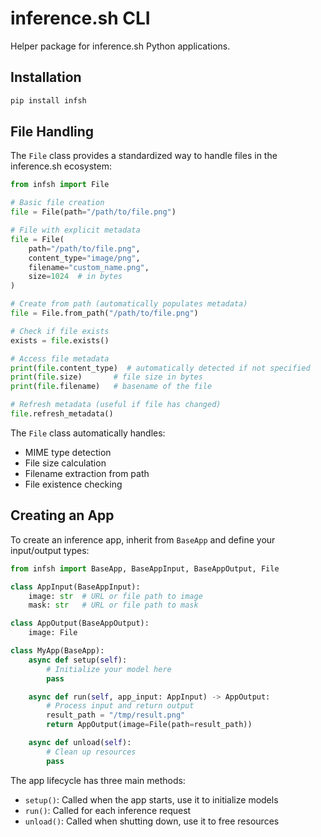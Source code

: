 # inference.sh CLI

Helper package for inference.sh Python applications.

## Installation

```bash
pip install infsh
```

## File Handling

The `File` class provides a standardized way to handle files in the inference.sh ecosystem:

```python
from infsh import File

# Basic file creation
file = File(path="/path/to/file.png")

# File with explicit metadata
file = File(
    path="/path/to/file.png",
    content_type="image/png",
    filename="custom_name.png",
    size=1024  # in bytes
)

# Create from path (automatically populates metadata)
file = File.from_path("/path/to/file.png")

# Check if file exists
exists = file.exists()

# Access file metadata
print(file.content_type)  # automatically detected if not specified
print(file.size)       # file size in bytes
print(file.filename)   # basename of the file

# Refresh metadata (useful if file has changed)
file.refresh_metadata()
```

The `File` class automatically handles:
- MIME type detection
- File size calculation
- Filename extraction from path
- File existence checking

## Creating an App

To create an inference app, inherit from `BaseApp` and define your input/output types:

```python
from infsh import BaseApp, BaseAppInput, BaseAppOutput, File

class AppInput(BaseAppInput):
    image: str  # URL or file path to image
    mask: str   # URL or file path to mask

class AppOutput(BaseAppOutput):
    image: File

class MyApp(BaseApp):
    async def setup(self):
        # Initialize your model here
        pass

    async def run(self, app_input: AppInput) -> AppOutput:
        # Process input and return output
        result_path = "/tmp/result.png"
        return AppOutput(image=File(path=result_path))

    async def unload(self):
        # Clean up resources
        pass
```

The app lifecycle has three main methods:
- `setup()`: Called when the app starts, use it to initialize models
- `run()`: Called for each inference request
- `unload()`: Called when shutting down, use it to free resources
